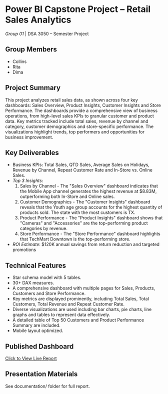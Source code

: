 # Power BI Capstone Project – Retail Sales Analytics
*Group 01* | DSA 3050 – Semester Project

## Group Members
- Collins
- Rita
- Dima

## Project Summary
This project analyzes retail sales data, as shown across four key dashboards: Sales Overview, Product Insights, Customer Insights and Store Performance. The dashboards provide a comprehensive view of business operations, from high-level sales KPIs to granular customer and product data. Key metrics tracked include total sales, revenue by channel and category, customer demographics and store-specific performance. The visualizations highlight trends, top performers and opportunities for business improvement.

## Key Deliverables
- Business KPIs: Total Sales, QTD Sales, Average Sales on Holidays, Revenue by Channel, Repeat Customer Rate and In-Store vs. Online Sales.
- *Top 3 Insights*:
  1. Sales by Channel - The "Sales Overview" dashboard indicates that the Mobile App channel generates the highest revenue at $8.83M, outperforming both In-Store and Online sales.
  2. Customer Demographics - The "Customer Insights" dashboard reveals that the Youth age group accounts for the highest quantity of products sold. The state with the most customers is TX.
  3. Product Performance - The "Product Insights" dashboard shows that "Cameras" and "Accessories" are the top-performing product categories by revenue.
  4. Store Performance - The "Store Performance" dashboard highlights that TechMart Downtown is the top-performing store.
- *ROI Estimate*: $120K annual savings from return reduction and targeted promotions

## Technical Features
- Star schema model with 5 tables.
- 30+ DAX measures.
- A comprehensive dashboard with multiple pages for Sales, Products, Customers and Store Performance.
- Key metrics are displayed prominently, including Total Sales, Total Customers, Total Revenue and Repeat Customer Rate.
- Diverse visualizations are used including bar charts, pie charts, line graphs and tables to represent data effectively.
- A detailed table of Top 50 Customers and Product Performance Summary are included.
- Mobile layout optimized.

## Published Dashboard
[Click to View Live Report](https://app.powerbi.com/view?r=eyJrIjoiNmViZWRjNzktYjVmZi00NGExLTg5N2ItNTEyMzE3MGNjNTg4IiwidCI6IjE2ZDgzZWU2LTI1NGEtNDY5ZC1hNmNjLTU0ZTJjYTIzMTNlNyIsImMiOjh9)

## Presentation Materials
See documentation/ folder for full report.

